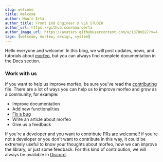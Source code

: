 ```yaml
---
slug: welcome
title: Welcome
author: Mauro Erta
author_title: Front End Engineer @ VLK STUDIO
author_url: https://github.com/mauroerta
author_image_url: https://avatars.githubusercontent.com/u/13780027?v=4
tags: [welcome, morfeo, design, system]
---
```


Hello everyone and welcome!
In this blog, we will post updates, news, and tutorials about [morfeo](https://morfeo.dev), but you can always find complete documentation in the [Docs](https://morfeo.dev/docs/Introduction/getting-started) section.

### Work with us

If you want to help us improve morfeo, be sure you've read the [contributing](https://github.com/morfeojs/morfeo/blob/main/CONTRIBUTING.md) file.
There are a lot of ways you can help us to improve morfeo and grow as a community, for example:

- Improve documentation
- Add new functionalities
- [Fix a bug](https://github.com/morfeojs/morfeo/issues)
- Write an article about morfeo
- Give us a feedback

If you're a developer and you want to contribute [PRs are welcome!](https://github.com/morfeojs/morfeo)!
If you're not a developer or you don't want to contribute in this way, it could be extremely useful to know your thoughts about morfeo,
how we can improve the library, or just some feedback. For this kind of contribution, we will always be available in [Discord](https://discord.gg/5hbsKMBRBh).

